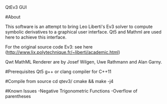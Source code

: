 QtEv3 GUI

#About

This software is an attempt to bring Leo Liberti's Ev3 solver to compute symbolic derivatives to a graphical user interface. Qt5 and Mathml are used here to achieve this interface. 

For the original source code Ev3: see here (http://www.lix.polytechnique.fr/~liberti/academic.html)

Qwt MathML Renderer are by Josef Wilgen, Uwe Rathmann and Alan Garny.

#Prerequisites
Qt5
g++ or clang compiler for C++11

#Compile from source
cd qtev3/
cmake && make -j4

#Known Issues
-Negative Trigonometric Functions 
-Overflow of parentheses
